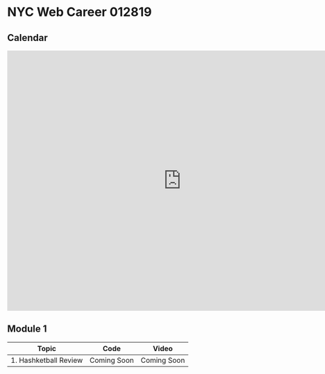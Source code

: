 # NYC Web Career 012819

## Calendar
<iframe src="https://calendar.google.com/calendar/embed?mode=WEEK&amp;height=600&amp;wkst=1&amp;bgcolor=%23FFFFFF&amp;src=flatironschool.com_p5nmm9o1912pbuhcip1gl2gjk0@group.calendar.google.com&amp;color=%23B1365F&amp;src=flatironschool.com_ckp7fa3ffs67uuaa0vjs4ucihc%40group.calendar.google.com&amp;color=%23875509&amp;ctz=America%2FNew_York" style="border-width:0" width="800" height="600" frameborder="0" scrolling="no"></iframe>

## Module 1
| Topic            | Code                | Video                |
| -----            | ----                | -----                |
| 1. Hashketball Review | Coming Soon | Coming Soon |
